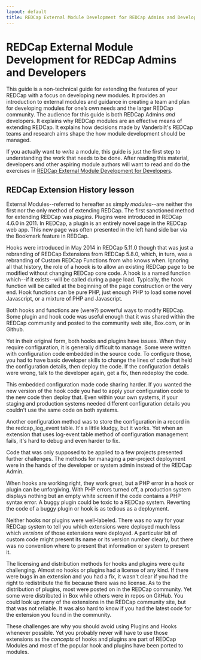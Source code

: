 ```yaml
---
layout: default
title: REDCap External Module Development for REDCap Admins and Developers
---
```


# REDCap External Module Development for REDCap Admins and Developers

This guide is a non-technical guide for extending the features of your REDCap with a focus on developing new modules. It provides an introduction to external modules and guidance in creating a team and plan for developing modules for one’s own needs and the larger REDCap community. The audience for this guide is both REDCap Admins _and_ developers. It explains why REDCap modules are an effective means of extending REDCap. It explains how decisions made by Vanderbilt's REDCap teams and research aims shape the how module development should be managed. 

If you actually want to _write_ a module, this guide is just the first step to understanding the work that needs to be done. After reading this material, developers and other aspiring module authors will want to read and do the exercises in [REDCap External Module Development for Developers](guide_for_devs/).


## REDCap Extension History lesson

External Modules--referred to hereafter as simply _modules_--are neither the first nor the only method of extending REDCap. The first sanctioned method for extending REDCap was _plugins_. Plugins were introduced in REDCap 4.6.0 in 2011. In REDCap, a plugin is an entirely novel page in the REDCap web app. This new page was often presented in the left hand side bar via the Bookmark feature in REDCap.

Hooks were introduced in May 2014 in REDCap 5.11.0 though that was just a rebranding of REDCap Extensions from REDCap 5.8.0, which, in turn, was a rebranding of Custom REDCap Functions from who knows when. Ignoring all that history, the role of a hoook is to allow an existing REDCap page to be modified without changing REDCap core code. A hook is a named function which--if it exists--will be called during a page load. Typically, the hook function will be called at the beginning of the page construction or the very end. Hook functions can be pure PHP, just enough PHP to load some novel Javascript, or a mixture of PHP and Javascript.

Both hooks and functions are (were?) powerful ways to modify REDCap. Some plugin and hook code was useful enough that it was shared within the REDCap community and posted to the community web site, Box.com, or in Github.

Yet in their original form, both hooks and plugins have issues. When they require configuration, it is generally difficult to manage. Some were written with configuration code embedded in the source code. To configure those, you had to have basic developer skills to change the lines of code that held the configuration details, then deploy the code. If the configuration details were wrong, talk to the developer again, get a fix, then redeploy the code.

This embedded configuration made code sharing harder. If you wanted the new version of the hook code you had to apply your configuration code to the new code then deploy that. Even within your own systems, if your staging and production systems needed different configuration details you couldn't use the same code on both systems.

Another configuration method was to store the configuration in a record in the redcap_log_event table. It's a little kludgy, but it works. Yet when an extension that uses log-event table method of configuration management fails, it's hard to debug and even harder to fix.

Code that was only supposed to be applied to a few projects presented further challenges. The methods for managing a per-project deployment were in the hands of the developer or system admin instead of the REDCap Admin.

When hooks are working right, they work great, but a PHP error in a hook or plugin can be unforgiving. With PHP errors turned off, a production system displays nothing but an empty white screen if the code contains a PHP syntax error. A buggy plugin could be toxic to a REDCap system. Reverting the code of a buggy plugin or hook is as tedious as a deployment.

Neither hooks nor plugins were well-labeled. There was no way for your REDCap system to tell you which extensions were deployed much less which _versions_ of those extensions were deployed. A particular bit of custom code might present its name or its version number clearly, but there was no convention where to present that information or system to present it.

The licensing and distribution methods for hooks and plugins were quite challenging. Almost no hooks or plugins had a license of any kind. If there were bugs in an extension and you had a fix, it wasn't clear if you had the right to redistribute the fix because there was no license. As to the distribution of plugins, most were posted on in the REDCap community. Yet some were distributed in Box while others were in repos on GitHub. You could look up many of the extensions in the REDCap community site, but that was not reliable. It was also hard to know if you had the latest code for the extension you found in the community.

These challenges are why you should avoid using Plugins and Hooks whenever possible. Yet you probably never will have to use those extensions as the _concepts_ of hooks and plugins are part of REDCap Modules and most of the popular hook and plugins have been ported to modules.
